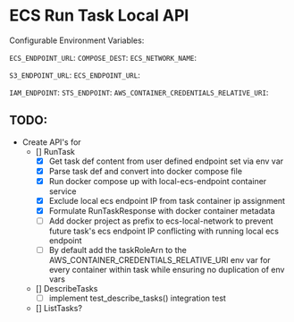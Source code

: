 # ECS Run Task Local API

Configurable Environment Variables:

`ECS_ENDPOINT_URL`: 
`COMPOSE_DEST`: 
`ECS_NETWORK_NAME`: 

`S3_ENDPOINT_URL`: 
`ECS_ENDPOINT_URL`: 

`IAM_ENDPOINT`: 
`STS_ENDPOINT`: 
`AWS_CONTAINER_CREDENTIALS_RELATIVE_URI`: 

## TODO:

- Create API's for
    - [] RunTask
        - [x] Get task def content from user defined endpoint set via env var
        - [x] Parse task def and convert into docker compose file
        - [x] Run docker compose up with local-ecs-endpoint container service
        - [x] Exclude local ecs endpoint IP from task container ip assignment
        - [x] Formulate RunTaskResponse with docker container metadata
        - [ ] Add docker project as prefix to ecs-local-network to prevent future task's ecs endpoint IP conflicting with running local ecs endpoint
        - [ ] By default add the taskRoleArn to the AWS_CONTAINER_CREDENTIALS_RELATIVE_URI env var for every container within task while ensuring no duplication of env vars
    - [] DescribeTasks
        - [ ] implement test_describe_tasks() integration test

    - [] ListTasks?
